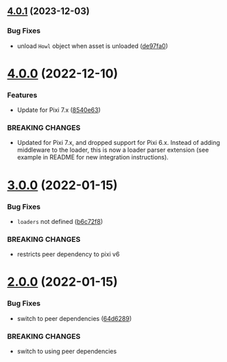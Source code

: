 ## [4.0.1](https://github.com/seleb/HowlerPixiLoaderMiddleware/compare/v4.0.0...v4.0.1) (2023-12-03)


### Bug Fixes

* unload `Howl` object when asset is unloaded ([de97fa0](https://github.com/seleb/HowlerPixiLoaderMiddleware/commit/de97fa0ec2027eedb5b8f69e56663b98c022b95c))

# [4.0.0](https://github.com/seleb/HowlerPixiLoaderMiddleware/compare/v3.0.0...v4.0.0) (2022-12-10)


### Features

* Update for Pixi 7.x ([8540e63](https://github.com/seleb/HowlerPixiLoaderMiddleware/commit/8540e63beb70155b177b4de26484175a77be57a5))


### BREAKING CHANGES

* Updated for Pixi 7.x, and dropped support for Pixi 6.x. Instead of adding middleware to the loader, this is now a loader parser extension (see example in README for new integration instructions).

# [3.0.0](https://github.com/seleb/HowlerPixiLoaderMiddleware/compare/v2.0.0...v3.0.0) (2022-01-15)


### Bug Fixes

* `loaders` not defined ([b6c72f8](https://github.com/seleb/HowlerPixiLoaderMiddleware/commit/b6c72f82a4967da19e0de162db361374d61e05ce))


### BREAKING CHANGES

* restricts peer dependency to pixi v6

# [2.0.0](https://github.com/seleb/HowlerPixiLoaderMiddleware/compare/v1.0.2...v2.0.0) (2022-01-15)


### Bug Fixes

* switch to peer dependencies ([64d6289](https://github.com/seleb/HowlerPixiLoaderMiddleware/commit/64d628963a89c40de1f6a085bafa2161359e025c))


### BREAKING CHANGES

* switch to using peer dependencies
